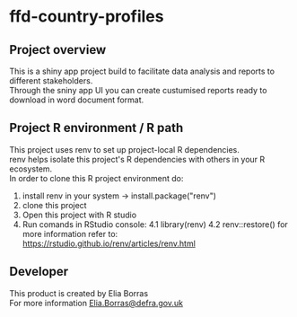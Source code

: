 # ffd-country-profiles
## Project overview
This is a shiny app project build to facilitate data analysis and reports to different stakeholders. <br/>
Through the sniny app UI you can create custumised reports ready to download in word document format. 
## Project R environment / R path
This project uses renv to set up project-local R dependencies.  <br/>
renv helps isolate this project's R dependencies with others in your R ecosystem.  <br/>
In order to clone this R project environment do:
1. install renv in your system -> install.package("renv")
2. clone this project
3. Open this project with R studio
4. Run comands in RStudio console:
4.1 library(renv)
4.2 renv::restore()
for more information refer to: https://rstudio.github.io/renv/articles/renv.html 
## Developer
This product is created by Elia Borras  <br/>
For more information Elia.Borras@defra.gov.uk
